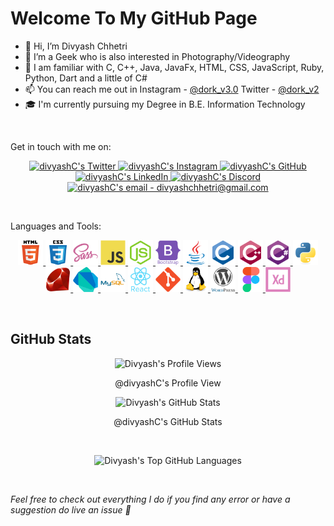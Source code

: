 # Welcome To My GitHub Page #

- 👋 Hi, I’m Divyash Chhetri
- 👀 I’m a Geek who is also interested in Photography/Videography
- 🌱 I am familiar with C, C++, Java, JavaFx, HTML, CSS, JavaScript, Ruby, Python, Dart and a little of C#
- 📫 You can reach me out in Instagram - [@dork_v3.0](https://www.instagram.com/dork_v3.0) Twitter - [@dork_v2](https://www.twitter.com/dork_v2)
- 🎓 I'm currently pursuing my Degree in B.E. Information Technology

<br />

Get in touch with me on: 

<p align="center">
 <a href="https://twitter.com/dork_v2" target="_blank">
  <img src="https://img.shields.io/badge/Twitter-1DA1F2?style=for-the-badge&logo=twitter&logoColor=white" alt="divyashC's Twitter" />     
 </a>
 <a href="https://www.instagram.com/dork_v3.0/" target="_blank">
  <img src="https://img.shields.io/badge/Instagram-E4405F?style=for-the-badge&logo=instagram&logoColor=white" alt="divyashC's Instagram" />    
 </a>
 <a href="https://github.com/divyashC/" target="_blank">
  <img src="https://img.shields.io/badge/GitHub-171515?style=for-the-badge&logo=github&logoColor=white" alt="divyashC's GitHub" />    
 </a>
 <a href="https://www.linkedin.com/in/divyash-c-b72a58127/" target="_blank">
  <img src="https://img.shields.io/badge/linkedIn-0072b1?style=for-the-badge&logo=linkedin&logoColor=white" alt="divyashC's LinkedIn" />    
 </a>
 <a href="https://discord.com/users/Dork#0448" target="_blank">
  <img src="https://img.shields.io/badge/discord-7289DA?style=for-the-badge&logo=Discord&logoColor=white" alt="divyashC's Discord" />    
 </a>
 <a href="mailto:divyashchhetri@gmail.com" target="_blank">
  <img src="https://img.shields.io/badge/email-3357C0?style=for-the-badge&logo=gmail&logoColor=white" alt="divyashC's email - divyashchhetri@gmail.com" />    
 </a>
</p>

<br/>

Languages and Tools:

<p align="center">
    <a href="https://developer.mozilla.org/en-US/docs/Web/HTML" target="_blank"> <img
            src="https://raw.githubusercontent.com/devicons/devicon/master/icons/html5/html5-original-wordmark.svg"
            alt="HTML" width="40" height="40" /> </a>
    <a href="https://developer.mozilla.org/en-US/docs/Web/CSS" target="_blank"> <img
            src="https://raw.githubusercontent.com/devicons/devicon/master/icons/css3/css3-original-wordmark.svg"
            alt="CSS" width="40" height="40" /> </a>
    <a href="https://sass-lang.com/documentation" target="_blank">
        <img src="https://github.com/devicons/devicon/blob/master/icons/sass/sass-original.svg" alt="SASS" width="40"
            height="40" /> </a>
    <a href="https://developer.mozilla.org/en-US/docs/Web/JavaScript" target="_blank"> <img
            src="https://raw.githubusercontent.com/devicons/devicon/master/icons/javascript/javascript-original.svg"
            alt="JavaScript" width="40" height="40" /> </a>
    <a href="https://nodejs.org/en/" target="_blank">
        <img src="https://github.com/devicons/devicon/blob/master/icons/nodejs/nodejs-original.svg" alt="Node Js"
            width="40" height="40" /> </a>
    <a href="https://getbootstrap.com" target="_blank">
        <img src="https://raw.githubusercontent.com/devicons/devicon/master/icons/bootstrap/bootstrap-plain-wordmark.svg"
            alt="Bootstrap" width="40" height="40" /> </a>
    <a href="https://www.java.com" target="_blank"> <img
            src="https://raw.githubusercontent.com/devicons/devicon/master/icons/java/java-original.svg" alt="java"
            width="40" height="40" /> </a>
    <a href="https://www.cprogramming.com/" target="_blank"> <img
            src="https://raw.githubusercontent.com/devicons/devicon/master/icons/c/c-original.svg" alt="C" width="40"
            height="40" /> </a>
    <a href="https://docs.microsoft.com/en-us/cpp/?view=msvc-170" target="_blank"> <img
            src="https://github.com/devicons/devicon/blob/master/icons/cplusplus/cplusplus-original.svg" alt="C++"
            width="40" height="40" /> </a>
    <a href="https://docs.microsoft.com/en-us/dotnet/csharp/" target="_blank"> <img
            src="https://github.com/devicons/devicon/blob/master/icons/csharp/csharp-original.svg" alt="C#" width="40" height="40" /> </a>
    <a href="https://www.python.org" target="_blank"> <img
            src="https://raw.githubusercontent.com/devicons/devicon/master/icons/python/python-original.svg"
            alt="Python" width="40" height="40" /> </a>
    <a href="https://ruby-doc.org/" target="_blank"> <img
            src="https://github.com/devicons/devicon/blob/master/icons/ruby/ruby-original.svg" alt="Ruby" width="40"
            height="40" /> </a>
    <a href="https://dart.dev/guides" target="_blank">
        <img src="https://github.com/devicons/devicon/blob/master/icons/dart/dart-original.svg" alt="Dart" width="40"
            height="40" /> </a>
    <a href="https://www.mysql.com/" target="_blank"> <img
            src="https://raw.githubusercontent.com/devicons/devicon/master/icons/mysql/mysql-original-wordmark.svg"
            alt="mysql" width="40" height="40" /> </a>
    <a href="https://reactjs.org/" target="_blank"> <img
            src="https://raw.githubusercontent.com/devicons/devicon/master/icons/react/react-original-wordmark.svg"
            alt="ReactJs" width="40" height="40" /> </a>
    <a href="https://git-scm.com/" target="_blank">
        <img src="https://github.com/devicons/devicon/blob/master/icons/git/git-original.svg" alt="Git" width="40"
            height="40" /> </a>
    <a href="https://www.linux.org/" target="_blank">
        <img src="https://github.com/devicons/devicon/blob/master/icons/linux/linux-original.svg" alt="Linux" width="40"
            height="40" /> </a>
    <a href="https://wordpress.com/" target="_blank">
        <img src="https://github.com/devicons/devicon/blob/master/icons/wordpress/wordpress-original.svg"
            alt="Wordpress" width="40" height="40" /> </a>
    <a href="https://www.figma.com/" target="_blank">
        <img src="https://github.com/devicons/devicon/blob/master/icons/figma/figma-original.svg" alt="Figma" width="40"
            height="40" /> </a>
    <a href="https://www.adobe.com/products/xd.html" target="_blank">
        <img src="https://github.com/devicons/devicon/blob/master/icons/xd/xd-line.svg" alt="Xd" width="40"
            height="40" /> </a>
</p>
 
 
<br/>
  
## GitHub Stats ##

<p align="center"> <img src="https://komarev.com/ghpvc/?username=divyashC&style=flat-square@color=yellow" alt="Divyash's Profile Views" width="120" height="30"/> </p>
<p align="center">@divyashC's Profile View</p>

<p align="center">
  <img src="https://github-readme-stats.vercel.app/api/?username=divyashC&show_icons=true&title_color=fff&icon_color=79ff97&text_color=9f9f9f&bg_color=151515" alt="Divyash's GitHub Stats" />
</p>
<p align="center">@divyashC's GitHub Stats</p>

<br/>

<p align="center">
  <img src="https://github-readme-stats.vercel.app/api/top-langs/?username=divyashC&hide=TeX&layout=compact&title_color=fff&icon_color=79ff97&text_color=9f9f9f&bg_color=151515" alt="Divyash's Top GitHub Languages" />
</p>

<br/>

*Feel free to check out everything I do  if you find any error or have a suggestion do live an issue 🚩*

<!-- [![image](https://img.shields.io/badge/Twitter-1DA1F2?style=for-the-badge&logo=twitter&logoColor=white)](https://twitter.com/dork_v2)
[![image](https://img.shields.io/badge/Instagram-E4405F?style=for-the-badge&logo=instagram&logoColor=white)](https://www.instagram.com/dork_v3.0/)
[![image](https://img.shields.io/badge/GitHub-171515?style=for-the-badge&logo=github&logoColor=white)](https://github.com/divyashC/)
[![image](https://img.shields.io/badge/linkedIn-0072b1?style=for-the-badge&logo=linkedin&logoColor=white)](https://www.linkedin.com/in/divyash-c-b72a58127/)
[![image](https://img.shields.io/badge/discord-7289DA?style=for-the-badge&logo=Discord&logoColor=white)](https://discord.com/users/Dork#0448)
[![image](https://img.shields.io/badge/email-3357C0?style=for-the-badge&logo=gmail&logoColor=white)](mailto:divyashchhetri@gmail.com) -->

<!-- 
![Github Stats](https://github-readme-stats.vercel.app/api?username=BTDeveloperCommunity&count_private=true&show_icons=true&include_all_commits=true)
![Top Langs](https://github-readme-stats.vercel.app/api/top-langs/?username=divyashC&hide=TeX&layout=compact) -->

<!---
divyashC/divyashC is a ✨ special ✨ repository because its `README.md` (this file) appears on your GitHub profile.
You can click the Preview link to take a look at your changes.
- 💞️ I’m looking to collaborate on ...
--->
